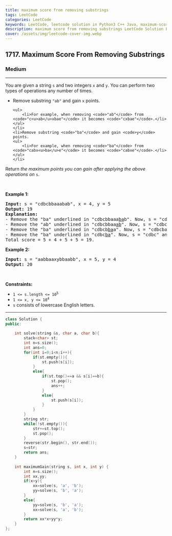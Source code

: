 ```yaml
---
title: maximum score from removing substrings
tags: LeetCode
categories: LeetCode
keywords: LeetCode, leetcode solution in Python3 C++ Java, maximum-score-from-removing-substrings solution
description: maximum score from removing substrings LeetCode Solution Explained
cover: /assets/img/leetcode-cover-img.webp
---
```





<h2>1717. Maximum Score From Removing Substrings</h2><h3>Medium</h3><hr><div><p>You are given a string <code>s</code> and two integers <code>x</code> and <code>y</code>. You can perform two types of operations any number of times.</p>

<ul>
	<li>Remove substring <code>"ab"</code> and gain <code>x</code> points.

	<ul>
		<li>For example, when removing <code>"ab"</code> from <code>"c<u>ab</u>xbae"</code> it becomes <code>"cxbae"</code>.</li>
	</ul>
	</li>
	<li>Remove substring <code>"ba"</code> and gain <code>y</code> points.
	<ul>
		<li>For example, when removing <code>"ba"</code> from <code>"cabx<u>ba</u>e"</code> it becomes <code>"cabxe"</code>.</li>
	</ul>
	</li>
</ul>

<p>Return <em>the maximum points you can gain after applying the above operations on</em> <code>s</code>.</p>

<p>&nbsp;</p>
<p><strong>Example 1:</strong></p>

<pre><strong>Input:</strong> s = "cdbcbbaaabab", x = 4, y = 5
<strong>Output:</strong> 19
<strong>Explanation:</strong>
- Remove the "ba" underlined in "cdbcbbaaa<u>ba</u>b". Now, s = "cdbcbbaaab" and 5 points are added to the score.
- Remove the "ab" underlined in "cdbcbbaa<u>ab</u>". Now, s = "cdbcbbaa" and 4 points are added to the score.
- Remove the "ba" underlined in "cdbcb<u>ba</u>a". Now, s = "cdbcba" and 5 points are added to the score.
- Remove the "ba" underlined in "cdbc<u>ba</u>". Now, s = "cdbc" and 5 points are added to the score.
Total score = 5 + 4 + 5 + 5 = 19.</pre>

<p><strong>Example 2:</strong></p>

<pre><strong>Input:</strong> s = "aabbaaxybbaabb", x = 5, y = 4
<strong>Output:</strong> 20
</pre>

<p>&nbsp;</p>
<p><strong>Constraints:</strong></p>

<ul>
	<li><code>1 &lt;= s.length &lt;= 10<sup>5</sup></code></li>
	<li><code>1 &lt;= x, y &lt;= 10<sup>4</sup></code></li>
	<li><code>s</code> consists of lowercase English letters.</li>
</ul>
</div>

---




```cpp
class Solution {
public:
    
    int solve(string &s, char a, char b){
        stack<char> st;
        int n=s.size();
        int ans=0;
        for(int i=0;i<n;i++){
            if(st.empty()){
                st.push(s[i]);
            }
            else{
                if(st.top()==a && s[i]==b){
                    st.pop();
                    ans++;
                }
                else{
                    st.push(s[i]);
                }
            }
        }
        string str;
        while(!st.empty()){
            str+=st.top();
            st.pop();
        }
        reverse(str.begin(), str.end());
        s=str;
        return ans;
    }
    
    int maximumGain(string s, int x, int y) {
        int n=s.size();
        int xx,yy;
        if(x>y){
            xx=solve(s, 'a', 'b');
            yy=solve(s, 'b', 'a');
        }
        else{
            yy=solve(s, 'b', 'a');
            xx=solve(s, 'a', 'b');
        }
        return xx*x+yy*y;
    }
};
```
